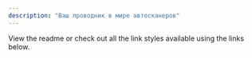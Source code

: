 ```yaml
---
description: "Ваш проводник в мире автосканеров"
---
```


View the readme or check out all the link styles available using the links below.
